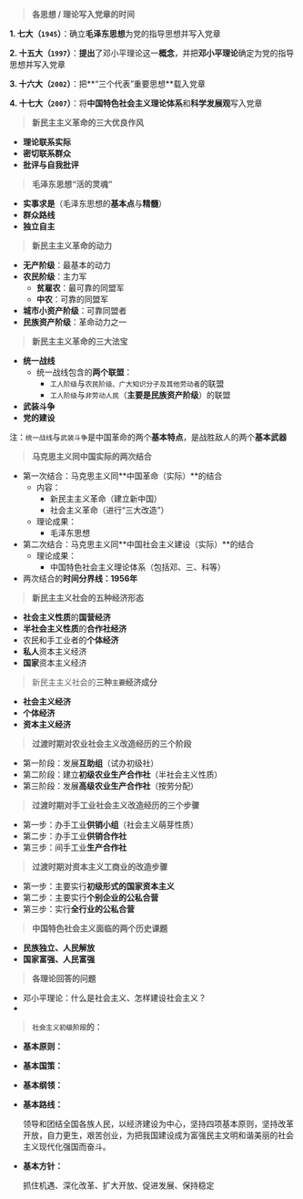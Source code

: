 > **各思想 / 理论写入党章的时间**

**1. 七大（`1945`）**：确立**毛泽东思想**为党的指导思想并写入党章

**2. 十五大（`1997`）**：**提出**了邓小平理论这一**概念**，并把**邓小平理论**确定为党的指导思想并写入党章

**3. 十六大（`2002`）**：把**“三个代表”重要思想**载入党章

**4. 十七大（`2007`）**：将**中国特色社会主义理论体系**和**科学发展观**写入党章



> **新民主主义革命的三大优良作风**

- **理论联系实际**
- **密切联系群众**
- **批评与自我批评**



> **毛泽东思想“活的灵魂”**

- **实事求是**（毛泽东思想的**基本点**与**精髓**）
- **群众路线**
- **独立自主**



> **新民主主义革命的动力**

- **无产阶级**：最基本的动力
- **农民阶级**：主力军
  - **贫雇农**：最可靠的同盟军
  - **中农**：可靠的同盟军
- **城市小资产阶级**：可靠同盟者
- **民族资产阶级**：革命动力之一



> **新民主主义革命的三大法宝**

- **统一战线**
  - 统一战线包含的**两个联盟**：
    - `工人阶级`与`农民阶级、广大知识分子及其他劳动者`的联盟
    - `工人阶级`与`非劳动人民`（**主要是民族资产阶级**）的联盟
- **武装斗争**
- **党的建设**

​	注：`统一战线`与`武装斗争`是中国革命的两个**基本特点**，是战胜敌人的两个**基本武器**



> **马克思主义同中国实际的两次结合**

- 第一次结合：马克思主义同**中国革命（实际）**的结合
  - 内容：
    - 新民主主义革命（建立新中国）
    - 社会主义革命（进行“三大改造”）
  - 理论成果：
    - 毛泽东思想
- 第二次结合：马克思主义同**中国社会主义建设（实际）**的结合
  - 理论成果：
    - 中国特色社会主义理论体系（包括邓、三、科等）
- 两次结合的**时间分界线：1956年**



> **新民主主义社会的五种经济形态**

- **社会主义性质**的**国营经济**
- **半社会主义性质**的**合作社经济**
- 农民和手工业者的**个体经济**
- **私人**资本主义经济
- **国家**资本主义经济



> 新民主主义社会的**三种`主要`经济成分**

- **社会主义经济**
- **个体经济**
- **资本主义经济**



> **过渡时期对农业社会主义改造经历的三个阶段**

- 第一阶段：发展**互助组**（试办初级社）
- 第二阶段：建立**初级农业生产合作社**（半社会主义性质）
- 第三阶段：发展**高级农业生产合作社**（按劳分配）



> **过渡时期对手工业社会主义改造经历的三个步骤**

- 第一步：办手工业**供销小组**（社会主义萌芽性质）
- 第二步：办手工业**供销合作社**
- 第三步：间手工业**生产合作社**



> **过渡时期对资本主义工商业的改造步骤**

- 第一步：主要实行**初级形式的国家资本主义**
- 第二步：主要实行**个别企业的公私合营**
- 第三步：实行**全行业的公私合营**



> **中国特色社会主义面临的两个历史课题**

- **民族独立、人民解放**
- **国家富强、人民富强**



> **各理论回答的问题**

- 邓小平理论：什么是社会主义、怎样建设社会主义？
- 



> **`社会主义初级阶段`的：**

- **基本原则：**

- **基本国策：**

- **基本纲领：**

- **基本路线：**

  领导和团结全国各族人民，以经济建设为中心，坚持四项基本原则，坚持改革开放，自力更生，艰苦创业，为把我国建设成为富强民主文明和谐美丽的社会主义现代化强国而奋斗。

- **基本方针：**

  抓住机遇、深化改革、扩大开放、促进发展、保持稳定



